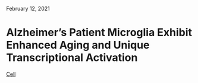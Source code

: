 February 12, 2021

# Alzheimer’s Patient Microglia Exhibit Enhanced Aging and Unique Transcriptional Activation



[Cell](https://doi.org/10.1016/j.celrep.2020.107843)
